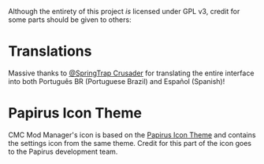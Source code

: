 Although the entirety of this project _is_ licensed under GPL v3, credit for some parts should be given to others:

# Translations

Massive thanks to [@SpringTrap Crusader](https://github.com/BrinkTVinc) for translating the entire interface into both Português BR (Portuguese Brazil) and Español (Spanish)!

# Papirus Icon Theme

CMC Mod Manager's icon is based on the [Papirus Icon Theme](https://github.com/PapirusDevelopmentTeam/papirus-icon-theme) and contains the settings icon from the same theme. Credit for this part of the icon goes to the Papirus development team.
